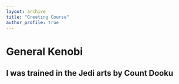 ```yaml
---
layout: archive
title: "Greeting Course"
author_profile: true
---
```


# General Kenobi

## I was trained in the Jedi arts by Count Dooku